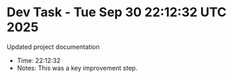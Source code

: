 # Dev Task - Tue Sep 30 22:12:32 UTC 2025
Updated project documentation
- Time: 22:12:32
- Notes: This was a key improvement step.
